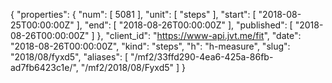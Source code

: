 {
  "properties": {
    "num": [
      5081
    ],
    "unit": [
      "steps"
    ],
    "start": [
      "2018-08-25T00:00:00Z"
    ],
    "end": [
      "2018-08-26T00:00:00Z"
    ],
    "published": [
      "2018-08-26T00:00:00Z"
    ]
  },
  "client_id": "https://www-api.jvt.me/fit",
  "date": "2018-08-26T00:00:00Z",
  "kind": "steps",
  "h": "h-measure",
  "slug": "2018/08/fyxd5",
  "aliases": [
    "/mf2/33ffd290-4ea6-425a-86fb-ad7fb6423c1e/",
    "/mf2/2018/08/Fyxd5"
  ]
}
